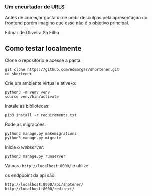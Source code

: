 ### Um encurtador de URLS
Antes de começar gostaria de pedir desculpas pela apresentação do frontend porém imagino que esse não é o objetivo principal.

Edmar de Oliveira Sa Filho   


## Como testar localmente
Clone o repositório e acesse a pasta:
```shell
git clone https://github.com/edmargar/shortener.git
cd shortener
```

Crie um ambiente virtual e ative-o:
```shell
python3 -m venv venv
source venv/bin/activate 
```

Instale as bibliotecas:
```shell
pip3 install -r requirements.txt
```

Rode as migrações:
```shell
python3 manage.py makemigrations
python3 manage.py migrate
```

Inicie o *webserver*:
```shell
python3 manage.py runserver
```

Vá para `http://localhost:8000/` e utilize.

os endpooint da api são:
```shell
http://localhost:8000/api/shotener/
http://localhost:8000/redirect/
```
